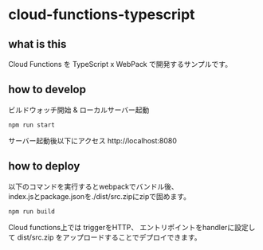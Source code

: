 # cloud-functions-typescript

## what is this

Cloud Functions を TypeScript x WebPack で開発するサンプルです。  


## how to develop

ビルドウォッチ開始 & ローカルサーバー起動
```
npm run start
```

サーバー起動後以下にアクセス
http://localhost:8080

## how to deploy

以下のコマンドを実行するとwebpackでバンドル後、  
index.jsとpackage.jsonを./dist/src.zipにzipで固めます。  
```
npm run build
```

Cloud functions上では
triggerをHTTP、 エントリポイントをhandlerに設定して 
dist/src.zip をアップロードすることでデプロイできます。

